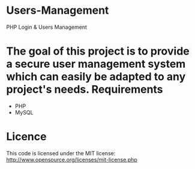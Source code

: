 Users-Management
================

PHP Login &amp; Users Management

The goal of this project is to provide a secure user management system which can easily be adapted to any project's needs. 
Requirements
==============
- PHP
- MySQL

Licence
================
This code is licensed under the MIT license: http://www.opensource.org/licenses/mit-license.php

